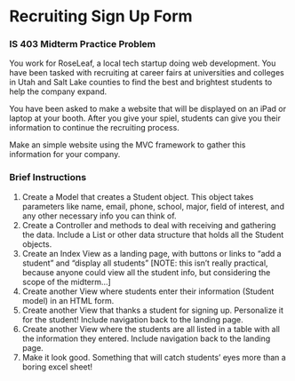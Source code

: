# Recruiting Sign Up Form
### IS 403 Midterm Practice Problem
You work for RoseLeaf, a local tech startup doing web development. You have been tasked with recruiting at career fairs at universities and colleges in Utah and Salt Lake counties to find the best and brightest students to help the company expand. 

You have been asked to make a website that will be displayed on an iPad or laptop at your booth. After you give your spiel, students can give you their information to continue the recruiting process. 

Make an simple website using the MVC framework to gather this information for your company. 

### Brief Instructions 
1. Create a Model that creates a Student object. This object takes parameters like name, email, phone, school, major, field of interest, and any other necessary info you can think of. 
2. Create a Controller and methods to deal with receiving and gathering the data. Include a List or other data structure that holds all the Student objects. 
3. Create an Index View as a landing page, with buttons or links to “add a student” and “display all students” [NOTE: this isn’t really practical, because anyone could view all the student info, but considering the scope of the midterm…] 
4. Create another View where students enter their information (Student model) in an HTML form.
5. Create another View that thanks a student for signing up. Personalize it for the student! Include navigation back to the landing page.
6. Create another View where the students are all listed in a table with all the information they entered. Include navigation back to the landing page.
7. Make it look good. Something that will catch students’ eyes more than a boring excel sheet!
